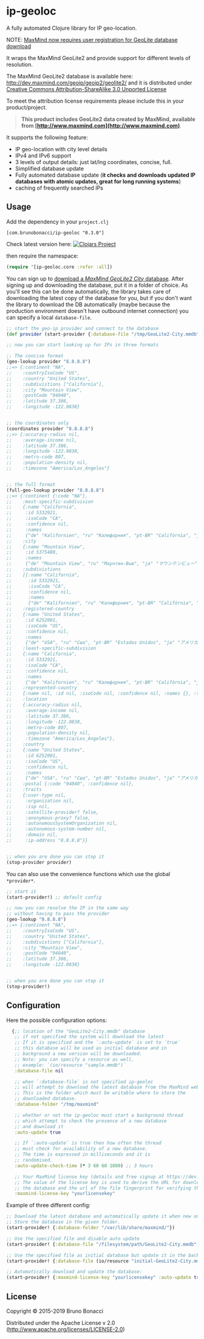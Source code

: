 # ip-geoloc

A fully automated Clojure library for IP geo-location.

NOTE: [MaxMind now requires user registration for GeoLite database download](https://blog.maxmind.com/2019/12/18/significant-changes-to-accessing-and-using-geolite2-databases/)

It wraps the MaxMind GeoLite2 and provide support for different levels of resolution.

The MaxMind GeoLite2 database is available here: http://dev.maxmind.com/geoip/geoip2/geolite2/
and it is distributed under [Creative Commons Attribution-ShareAlike 3.0 Unported License](http://creativecommons.org/licenses/by-sa/3.0/)

To meet the attribution license requirements please include this in your product/project.

> **This product includes GeoLite2 data created by MaxMind, available from [http://www.maxmind.com](http://www.maxmind.com)**.

It supports the following feature:

  * IP geo-location with city level details
  * IPv4 and IPv6 support
  * 3 levels of output details: just lat/lng coordinates, concise, full.
  * Simplified database update
  * Fully automated database update (**it checks and downloads updated
    IP databases with atomic updates, great for long running
    systems**)
  * caching of frequently searched IPs

## Usage

Add the dependency in your `project.clj`

    [com.brunobonacci/ip-geoloc "0.3.0"]

Check latest version here: [![Clojars Project](https://img.shields.io/clojars/v/com.brunobonacci/ip-geoloc.svg)](https://clojars.org/com.brunobonacci/ip-geoloc)

then require the namespace:

```Clojure
(require '[ip-geoloc.core :refer :all])
```

You can sign up to [download a *MaxMind GeoLite2 City* database][db-signup].
After signing up and downloading the database, put it in a folder of choice. As
you'll see this can be done automatically, the library takes care of
downloading the latest copy of the database for you, but if you don't want the
library to download the DB automatically (maybe because the production
environment doesn't have outbound internet connection) you can specify a local
`database-file`.


```Clojure
;; start the geo-ip provider and connect to the database
(def provider (start-provider {:database-file "/tmp/GeoLite2-City.mmdb"}))

;; now you can start looking up for IPs in three formats

;; The concise format
(geo-lookup provider "8.8.8.8")
;;=> {:continent "NA",
;;    :countryIsoCode "US",
;;    :country "United States",
;;    :subdivistions ["California"],
;;    :city "Mountain View",
;;    :postCode "94040",
;;    :latitude 37.386,
;;    :longitude -122.0838}


;; the coordinates only
(coordinates provider "8.8.8.8")
;;=> {:accuracy-radius nil,
;;    :average-income nil,
;;    :latitude 37.386,
;;    :longitude -122.0838,
;;    :metro-code 807,
;;    :population-density nil,
;;    :timezone "America/Los_Angeles"}


;; the full format
(full-geo-lookup provider "8.8.8.8")
;;=> {:continent {:code "NA"},
;;    :most-specific-subdivision
;;    {:name "California",
;;     :id 5332921,
;;     :isoCode "CA",
;;     :confidence nil,
;;     :names
;;     {"de" "Kalifornien", "ru" "Калифорния", "pt-BR" "Califórnia", "ja" "カリフォルニア州", "en" "California", "fr" "Californie", "zh-CN" "加利福尼亚州", "es" "California"}},
;;    :city
;;    {:name "Mountain View",
;;     :id 5375480,
;;     :names
;;     {"de" "Mountain View", "ru" "Маунтин-Вью", "ja" "マウンテンビュー", "en" "Mountain View", "fr" "Mountain View", "zh-CN" "芒廷维尤"}},
;;    :subdivistions
;;    [{:name "California",
;;      :id 5332921,
;;      :isoCode "CA",
;;      :confidence nil,
;;      :names
;;      {"de" "Kalifornien", "ru" "Калифорния", "pt-BR" "Califórnia", "ja" "カリフォルニア州", "en" "California", "fr" "Californie", "zh-CN" "加利福尼亚州", "es" "California"}}],
;;    :registered-country
;;    {:name "United States",
;;     :id 6252001,
;;     :isoCode "US",
;;     :confidence nil,
;;     :names
;;     {"de" "USA", "ru" "Сша", "pt-BR" "Estados Unidos", "ja" "アメリカ合衆国", "en" "United States", "fr" "États-Unis", "zh-CN" "美国", "es" "Estados Unidos"}},
;;    :least-specific-subdivision
;;    {:name "California",
;;     :id 5332921,
;;     :isoCode "CA",
;;     :confidence nil,
;;     :names
;;     {"de" "Kalifornien", "ru" "Калифорния", "pt-BR" "Califórnia", "ja" "カリフォルニア州", "en" "California", "fr" "Californie", "zh-CN" "加利福尼亚州", "es" "California"}},
;;    :represented-country
;;    {:name nil, :id nil, :isoCode nil, :confidence nil, :names {}, :type nil},
;;    :location
;;    {:accuracy-radius nil,
;;     :average-income nil,
;;     :latitude 37.386,
;;     :longitude -122.0838,
;;     :metro-code 807,
;;     :population-density nil,
;;     :timezone "America/Los_Angeles"},
;;    :country
;;    {:name "United States",
;;     :id 6252001,
;;     :isoCode "US",
;;     :confidence nil,
;;     :names
;;     {"de" "USA", "ru" "Сша", "pt-BR" "Estados Unidos", "ja" "アメリカ合衆国", "en" "United States", "fr" "États-Unis", "zh-CN" "美国", "es" "Estados Unidos"}},
;;    :postal {:code "94040", :confidence nil},
;;    :traits
;;    {:user-type nil,
;;     :organization nil,
;;     :isp nil,
;;     :satellite-provider? false,
;;     :anonymous-proxy? false,
;;     :autonomousSystemOrganization nil,
;;     :autonomous-system-number nil,
;;     :domain nil,
;;     :ip-address "8.8.8.8"}}


;; when you are done you can stop it
(stop-provider provider)

```

You can also use the convenience functions which use the global `*provider*`.

```Clojure
;; start it
(start-provider!) ;; default config

;; now you can resolve the IP in the same way
;; without having to pass the provider
(geo-lookup "8.8.8.8")
;;=> {:continent "NA",
;;    :countryIsoCode "US",
;;    :country "United States",
;;    :subdivistions ["California"],
;;    :city "Mountain View",
;;    :postCode "94040",
;;    :latitude 37.386,
;;    :longitude -122.0838}


;; when you are done you can stop it
(stop-provider!)

```

## Configuration

Here the possible configuration options:

``` clojure
  {;; location of the "GeoLite2-City.mmdb" database
   ;; if not specified the system will download the latest
   ;; If it is specified and the `:auto-update` is set to `true`
   ;; this database will be used as initial database and in
   ;; background a new version will be downloaded.
   ;; Note: you can specify a resource as well.
   ;; example: `(io/resource "sample.mmdb")`
   :database-file nil

   ;; when `:database-file` is not specified ip-geoloc
   ;; will attempt to download the latest database from the MaxMind website
   ;; This is the folder which must be writable where to store the
   ;; downloaded database.
   :database-folder "/tmp/maxmind"

   ;; whether or not the ip-geoloc must start a background thread
   ;; which attempt to check the presence of a new database
   ;; and download it
   :auto-update true

   ;; If `:auto-update` is true then how often the thread
   ;; must check for availability of a new database.
   ;; The time is expressed in milliseconds and it is
   ;; randomised.
   :auto-update-check-time (* 3 60 60 1000) ;; 3 hours

   ;; Your MaxMind license key (details and free signup at https://dev.maxmind.com/geoip/geoip2/geolite2/#License)
   ;; The value of the license key is used to derive the URL for downloading
   ;; the database and the url of the file fingerprint for verifying the database download
   :maxmind-license-key "yourlicensekey"
```

Example of three different config:

```Clojure
;; Download the latest database and automatically update it when new one comes available.
;; Store the database in the given folder.
(start-provider! {:database-folder "/var/lib/share/maxmind/"})

;; Use the specified file and disable auto update
(start-provider! {:database-file "/filesystem/path/GeoLite2-City.mmdb" :auto-update false})

;; Use the specified file as initial database but update it in the background
(start-provider! {:database-file (io/resource "initial-GeoLite2-City.mmdb")})

;; Automatically download and update the database:
(start-provider! {:maxmind-license-key "yourlicensekey" :auto-update true})
```


## License

Copyright © 2015-2019 Bruno Bonacci

Distributed under the Apache License v 2.0 (http://www.apache.org/licenses/LICENSE-2.0)

[db-signup]: https://dev.maxmind.com/geoip/geoip2/geolite2/#License
